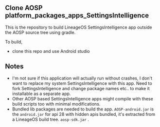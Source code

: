 ## Clone AOSP platform_packages_apps_SettingsIntelligence
This is the repository to build LineageOS SettingsIntelligence app outside the AOSP source tree using gradle.

To build,

* clone this repo and use Android studio 

## Notes

* I'm not sure if this application will actually run without crashes, I don't want to replace my system SettingsIntelligence with this app. Need to fork SettingsIntelligence and change package names etc.. to make it installable as a separate app.
* Other AOSP based SettingsIntelligence apps might compile with these build scripts too with minimal modifications.
* Bundled lib packages are needed to build the app. `AOSP-android.jar` is the `android.jar` for api 28 with hidden apis bundled, it's extracted from a LineageOS build tree. `aosp-sdk.jar` .
